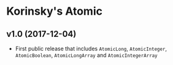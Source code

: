 Korinsky's Atomic
=================

v1.0 (2017-12-04)
------------------
 - First public release that includes `AtomicLong`, `AtomicInteger`, `AtomicBoolean`, `AtomicLongArray` and `AtomicIntegerArray`
